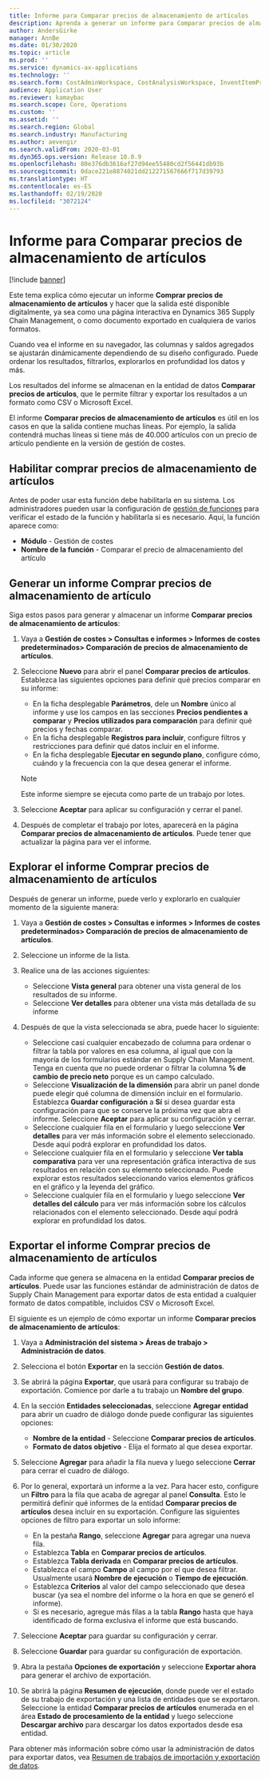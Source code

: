 ```yaml
---
title: Informe para Comparar precios de almacenamiento de artículos
description: Aprenda a generar un informe para Comparar precios de almacenamiento de artículos y después explorar y/o exportar el resultado.
author: AndersGirke
manager: AnnBe
ms.date: 01/30/2020
ms.topic: article
ms.prod: ''
ms.service: dynamics-ax-applications
ms.technology: ''
ms.search.form: CostAdminWorkspace, CostAnalysisWorkspace, InventItemPriceCompareStorage
audience: Application User
ms.reviewer: kamaybac
ms.search.scope: Core, Operations
ms.custom: ''
ms.assetid: ''
ms.search.region: Global
ms.search.industry: Manufacturing
ms.author: aevengir
ms.search.validFrom: 2020-03-01
ms.dyn365.ops.version: Release 10.0.9
ms.openlocfilehash: 80e376db3616af27d94ee55480cd2f56441db93b
ms.sourcegitcommit: 0dace221e8874021dd212271567666f717d39793
ms.translationtype: HT
ms.contentlocale: es-ES
ms.lasthandoff: 02/19/2020
ms.locfileid: "3072124"
---
```

# <a name="compare-item-prices-storage-report"></a>Informe para Comparar precios de almacenamiento de artículos

[!include [banner](../includes/banner.md)]

Este tema explica cómo ejecutar un informe **Comprar precios de almacenamiento de artículos** y hacer que la salida esté disponible digitalmente, ya sea como una página interactiva en Dynamics 365 Supply Chain Management, o como documento exportado en cualquiera de varios formatos.

Cuando vea el informe en su navegador, las columnas y saldos agregados se ajustarán dinámicamente dependiendo de su diseño configurado. Puede ordenar los resultados, filtrarlos, explorarlos en profundidad los datos y más.

Los resultados del informe se almacenan en la entidad de datos **Comparar precios de artículos**, que le permite filtrar y exportar los resultados a un formato como CSV o Microsoft Excel.

El informe **Comparar precios de almacenamiento de artículos** es útil en los casos en que la salida contiene muchas líneas. Por ejemplo, la salida contendrá muchas líneas si tiene más de 40.000 artículos con un precio de artículo pendiente en la versión de gestión de costes.

## <a name="enable-compare-item-prices-storage"></a>Habilitar comprar precios de almacenamiento de artículos

Antes de poder usar esta función debe habilitarla en su sistema. Los administradores pueden usar la configuración de [gestión de funciones](../../fin-ops-core/fin-ops/get-started/feature-management/feature-management-overview.md) para verificar el estado de la función y habilitarla si es necesario. Aquí, la función aparece como:

- **Módulo** - Gestión de costes
- **Nombre de la función** - Comparar el precio de almacenamiento del artículo

## <a name="generate-a-compare-item-prices-storage-report"></a>Generar un informe Comprar precios de almacenamiento de artículo

Siga estos pasos para generar y almacenar un informe **Comparar precios de almacenamiento de artículos**:

1. Vaya a **Gestión de costes > Consultas e informes > Informes de costes predeterminados> Comparación de precios de almacenamiento de artículos**.

1. Seleccione **Nuevo** para abrir el panel **Comparar precios de artículos**. Establezca las siguientes opciones para definir qué precios comparar en su informe:

    - En la ficha desplegable **Parámetros**, dele un **Nombre** único al informe y use los campos en las secciones **Precios pendientes a comparar** y **Precios utilizados para comparación** para definir qué precios y fechas comparar.
    - En la ficha desplegable **Registros para incluir**, configure filtros y restricciones para definir qué datos incluir en el informe.
    - En la ficha desplegable **Ejecutar en segundo plano**, configure cómo, cuándo y la frecuencia con la que desea generar el informe.
    > [!NOTE]
    > Este informe siempre se ejecuta como parte de un trabajo por lotes.

1. Seleccione **Aceptar** para aplicar su configuración y cerrar el panel.

1. Después de completar el trabajo por lotes, aparecerá en la página **Comparar precios de almacenamiento de artículos**. Puede tener que actualizar la página para ver el informe.

## <a name="explore-the-compare-item-prices-storage-report"></a>Explorar el informe Comprar precios de almacenamiento de artículos

Después de generar un informe, puede verlo y explorarlo en cualquier momento de la siguiente manera:

1. Vaya a **Gestión de costes > Consultas e informes > Informes de costes predeterminados> Comparación de precios de almacenamiento de artículos**.

1. Seleccione un informe de la lista.

1. Realice una de las acciones siguientes:

    - Seleccione **Vista general** para obtener una vista general de los resultados de su informe.
    - Seleccione **Ver detalles** para obtener una vista más detallada de su informe

1. Después de que la vista seleccionada se abra, puede hacer lo siguiente:

    - Seleccione casi cualquier encabezado de columna para ordenar o filtrar la tabla por valores en esa columna, al igual que con la mayoría de los formularios estándar en Supply Chain Management. Tenga en cuenta que no puede ordenar o filtrar la columna **% de cambio de precio neto** porque es un campo calculado.
    - Seleccione **Visualización de la dimensión** para abrir un panel donde puede elegir qué columna de dimensión incluir en el formulario. Establezca **Guardar configuración** a **Sí** si desea guardar esta configuración para que se conserve la próxima vez que abra el informe. Seleccione **Aceptar** para aplicar su configuración y cerrar.
    - Seleccione cualquier fila en el formulario y luego seleccione **Ver detalles** para ver más información sobre el elemento seleccionado. Desde aquí podrá explorar en profundidad los datos.
    - Seleccione cualquier fila en el formulario y seleccione **Ver tabla comparativa** para ver una representación gráfica interactiva de sus resultados en relación con su elemento seleccionado. Puede explorar estos resultados seleccionando varios elementos gráficos en el gráfico y la leyenda del gráfico.
    - Seleccione cualquier fila en el formulario y luego seleccione **Ver detalles del cálculo** para ver más información sobre los cálculos relacionados con el elemento seleccionado. Desde aquí podrá explorar en profundidad los datos.

## <a name="export-the-compare-item-prices-storage-report"></a>Exportar el informe Comprar precios de almacenamiento de artículos

Cada informe que genera se almacena en la entidad **Comparar precios de artículos**. Puede usar las funciones estándar de administración de datos de Supply Chain Management para exportar datos de esta entidad a cualquier formato de datos compatible, incluidos CSV o Microsoft Excel.

El siguiente es un ejemplo de cómo exportar un informe **Comparar precios de almacenamiento de artículos**:

1. Vaya a **Administración del sistema > Áreas de trabajo > Administración de datos**.

1. Selecciona el botón **Exportar** en la sección **Gestión de datos**.

1. Se abrirá la página **Exportar**, que usará para configurar su trabajo de exportación. Comience por darle a tu trabajo un **Nombre del grupo**.

1. En la sección **Entidades seleccionadas**, seleccione **Agregar entidad** para abrir un cuadro de diálogo donde puede configurar las siguientes opciones:

    - **Nombre de la entidad** - Seleccione **Comparar precios de artículos**.
    - **Formato de datos objetivo** - Elija el formato al que desea exportar.

1. Seleccione **Agregar** para añadir la fila nueva y luego seleccione **Cerrar** para cerrar el cuadro de diálogo.

1. Por lo general, exportará un informe a la vez. Para hacer esto, configure un **Filtro** para la fila que acaba de agregar al panel **Consulta**. Esto le permitirá definir qué informes de la entidad **Comparar precios de artículos** desea incluir en su exportación. Configure las siguientes opciones de filtro para exportar un solo informe:

    - En la pestaña **Rango**, seleccione **Agregar** para agregar una nueva fila.
    - Establezca **Tabla** en **Comparar precios de artículos**.
    - Establezca **Tabla derivada** en **Comparar precios de artículos**.
    - Establezca el campo **Campo** al campo por el que desea filtrar. Usualmente usará **Nombre de ejecución** o **Tiempo de ejecución**.
    - Establezca **Criterios** al valor del campo seleccionado que desea buscar (ya sea el nombre del informe o la hora en que se generó el informe).
    - Si es necesario, agregue más filas a la tabla **Rango** hasta que haya identificado de forma exclusiva el informe que está buscando.

1. Seleccione **Aceptar** para guardar su configuración y cerrar.

1. Seleccione **Guardar** para guardar su configuración de exportación.

1. Abra la pestaña **Opciones de exportación** y seleccione **Exportar ahora** para generar el archivo de exportación.

1. Se abrirá la página **Resumen de ejecución**, donde puede ver el estado de su trabajo de exportación y una lista de entidades que se exportaron. Seleccione la entidad **Comparar precios de artículos** enumerada en el área **Estado de procesamiento de la entidad** y luego seleccione **Descargar archivo** para descargar los datos exportados desde esa entidad.

Para obtener más información sobre cómo usar la administración de datos para exportar datos, vea [Resumen de trabajos de importación y exportación de datos](../../fin-ops-core/dev-itpro/data-entities/data-import-export-job.md).
